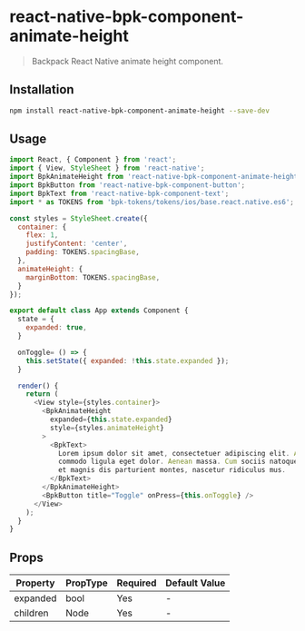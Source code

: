 # react-native-bpk-component-animate-height

> Backpack React Native animate height component.

## Installation

```sh
npm install react-native-bpk-component-animate-height --save-dev
```

## Usage

```js
import React, { Component } from 'react';
import { View, StyleSheet } from 'react-native';
import BpkAnimateHeight from 'react-native-bpk-component-animate-height';
import BpkButton from 'react-native-bpk-component-button';
import BpkText from 'react-native-bpk-component-text';
import * as TOKENS from 'bpk-tokens/tokens/ios/base.react.native.es6';

const styles = StyleSheet.create({
  container: {
    flex: 1,
    justifyContent: 'center',
    padding: TOKENS.spacingBase,
  },
  animateHeight: {
    marginBottom: TOKENS.spacingBase,
  }
});

export default class App extends Component {
  state = {
    expanded: true,
  }

  onToggle= () => {
    this.setState({ expanded: !this.state.expanded });
  }

  render() {
    return (
      <View style={styles.container}>
        <BpkAnimateHeight
          expanded={this.state.expanded}
          style={styles.animateHeight}
        >
          <BpkText>
            Lorem ipsum dolor sit amet, consectetuer adipiscing elit. Aenean
            commodo ligula eget dolor. Aenean massa. Cum sociis natoque penatibus
            et magnis dis parturient montes, nascetur ridiculus mus.
          </BpkText>
        </BpkAnimateHeight>
        <BpkButton title="Toggle" onPress={this.onToggle} />
      </View>
    );
  }
}
```

## Props

| Property  | PropType  | Required | Default Value |
| --------- | --------- | -------- | ------------- |
| expanded  | bool      | Yes      | -             |
| children  | Node      | Yes      | -             |
